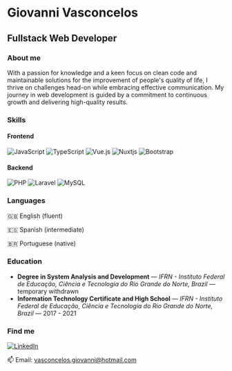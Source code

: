 # Giovanni Vasconcelos
## Fullstack Web Developer

### About me

With a passion for knowledge and a keen focus on clean code and maintainable solutions for the improvement of people's quality of life, I thrive on challenges head-on while embracing effective communication. My journey in web development is guided by a commitment to continuous growth and delivering high-quality results.

### Skills

#### Frontend

![JavaScript](https://img.shields.io/badge/javascript-%23323330.svg?style=for-the-badge&logo=javascript&logoColor=%23F7DF1E)
![TypeScript](https://img.shields.io/badge/typescript-%23007ACC.svg?style=for-the-badge&logo=typescript&logoColor=white)
![Vue.js](https://img.shields.io/badge/vuejs-%2335495e.svg?style=for-the-badge&logo=vuedotjs&logoColor=%234FC08D)
![Nuxtjs](https://img.shields.io/badge/Nuxt-002E3B?style=for-the-badge&logo=nuxtdotjs&logoColor=#00DC82)
![Bootstrap](https://img.shields.io/badge/bootstrap-%23563D7C.svg?style=for-the-badge&logo=bootstrap&logoColor=white)

#### Backend

![PHP](https://img.shields.io/badge/php-%23777BB4.svg?style=for-the-badge&logo=php&logoColor=white)
![Laravel](https://img.shields.io/badge/laravel-%23FF2D20.svg?style=for-the-badge&logo=laravel&logoColor=white)
![MySQL](https://img.shields.io/badge/mysql-%2300f.svg?style=for-the-badge&logo=mysql&logoColor=white)

### Languages

🇬🇧 English (fluent)

🇪🇸 Spanish (intermediate)

🇧🇷 Portuguese (native)

### Education

- **Degree in System Analysis and Development** — *IFRN - Instituto Federal de Educação, Ciência e Tecnologia do Rio Grande do Norte, Brazil* —  temporary withdrawn
- **Information Technology Certificate and High School** — *IFRN - Instituto Federal de Educação, Ciência e Tecnologia do Rio Grande do Norte, Brazil* — 2017 - 2021

### Find me

[![LinkedIn](https://img.shields.io/badge/linkedin-%230077B5.svg?style=for-the-badge&logo=linkedin&logoColor=white)](https://www.linkedin.com/in/vasconcelos-giovanni)

📫 Email: vasconcelos.giovanni@hotmail.com
